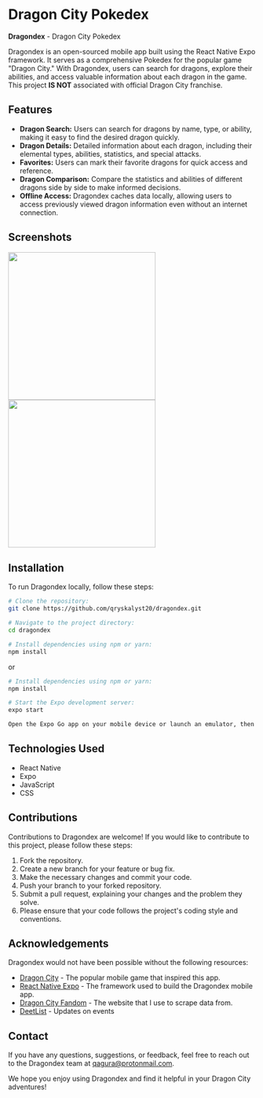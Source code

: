 # Dragon City Pokedex

**Dragondex** - Dragon City Pokedex

Dragondex is an open-sourced mobile app built using the React Native Expo framework. It serves as a comprehensive Pokedex for the popular game "Dragon City." With Dragondex, users can search for dragons, explore their abilities, and access valuable information about each dragon in the game.
This project **IS NOT** associated with official Dragon City franchise.

## Features
- **Dragon Search:** Users can search for dragons by name, type, or ability, making it easy to find the desired dragon quickly.
- **Dragon Details:** Detailed information about each dragon, including their elemental types, abilities, statistics, and special attacks.
- **Favorites:** Users can mark their favorite dragons for quick access and reference.
- **Dragon Comparison:** Compare the statistics and abilities of different dragons side by side to make informed decisions.
- **Offline Access:** Dragondex caches data locally, allowing users to access previously viewed dragon information even without an internet connection.

## Screenshots
<img src="https://github.com/qryskalyst20/Dragondex/assets/65181897/19e6f24f-70f5-469f-bff7-bde2a7f870f3" width=300 />
<img src="https://github.com/qryskalyst20/Dragondex/assets/65181897/299ea800-30aa-4f21-b6b5-7056cf41f731" width=300 />


## Installation
To run Dragondex locally, follow these steps:

```bash
# Clone the repository:
git clone https://github.com/qryskalyst20/dragondex.git

# Navigate to the project directory:
cd dragondex

# Install dependencies using npm or yarn:
npm install
```
or

```bash
# Install dependencies using npm or yarn:
npm install

# Start the Expo development server:
expo start

Open the Expo Go app on your mobile device or launch an emulator, then scan the QR code provided by the Expo development server.
```

## Technologies Used
- React Native
- Expo
- JavaScript
- CSS

## Contributions
Contributions to Dragondex are welcome! If you would like to contribute to this project, please follow these steps:

1. Fork the repository.
2. Create a new branch for your feature or bug fix.
3. Make the necessary changes and commit your code.
4. Push your branch to your forked repository.
5. Submit a pull request, explaining your changes and the problem they solve.
6. Please ensure that your code follows the project's coding style and conventions.

## Acknowledgements
Dragondex would not have been possible without the following resources:

- [Dragon City](https://www.dragoncitygame.com/) - The popular mobile game that inspired this app.
- [React Native Expo](https://www.reactnative.dev/) - The framework used to build the Dragondex mobile app.
- [Dragon City Fandom](https://dragoncity.fandom.com/) - The website that I use to scrape data from.
- [DeetList](https://deetlist.com/dragoncity/) - Updates on events

## Contact
If you have any questions, suggestions, or feedback, feel free to reach out to the Dragondex team at qagura@protonmail.com.

We hope you enjoy using Dragondex and find it helpful in your Dragon City adventures!
